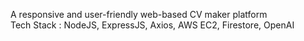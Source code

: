A responsive and user-friendly web-based CV maker platform <br>
Tech Stack : NodeJS, ExpressJS, Axios, AWS EC2, Firestore, OpenAI
